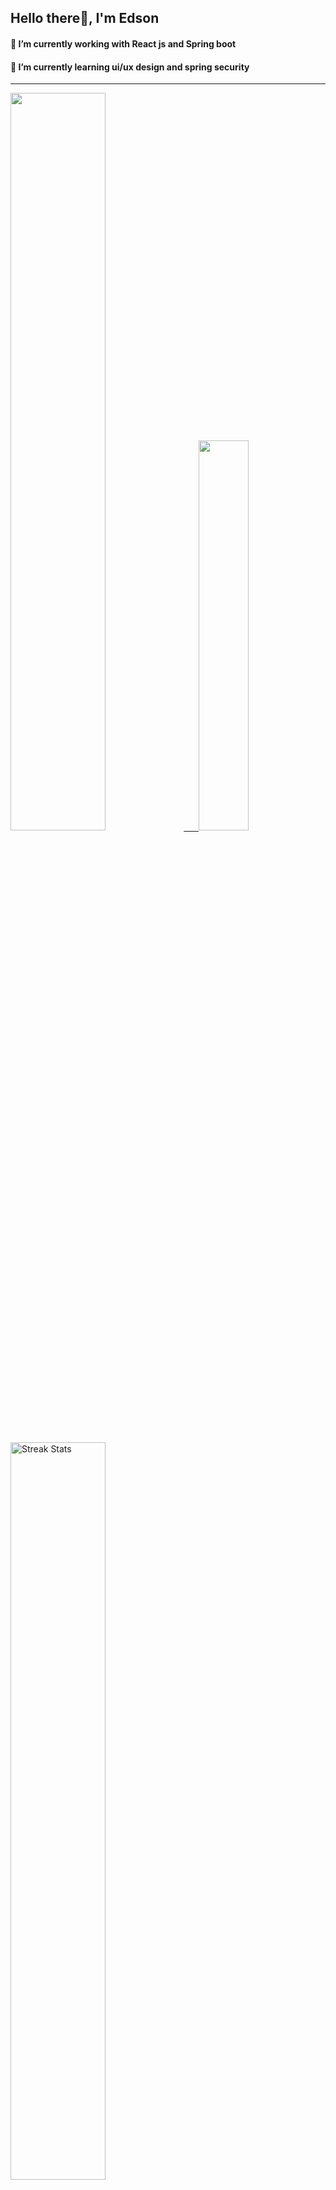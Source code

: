 
## Hello there👋, I'm Edson 

#### 🔭 I’m currently working with React js and Spring boot 
#### 🌱 I’m currently learning ui/ux design and spring security
---
    
  

 <p align="left">
  <a href="https://github.com/EdsonNhancale">
  <img width=55% src="https://github-readme-stats.vercel.app/api?username=EdsonNhancale&show_icons=true&theme=dracula&include_all_commits=true&count_private=true"/>&nbsp;&nbsp;&nbsp;&nbsp;&nbsp;
  <img  width=40% src="https://github-readme-stats.vercel.app/api/top-langs/?username=EdsonNhancale&layout=compact&langs_count=7&theme=dracula"/>
</p>

  <p align="left">
    <a href="https://github.com/EdsonNhancale"><img width=55% alt="Streak Stats" src="https://github-readme-streak-stats.herokuapp.com/?user=EdsonNhancale&theme=dracula"/></a>
   </p>

 
 <!--START_SECTION:waka-->

```text
From: 16 November 2022 - To: 14 January 2023

Total Time: 120 hrs 44 mins

JavaScript       88 hrs 4 mins   ██████████████████▒░░░░░░   72.95 %
Dart             14 hrs 6 mins   ███░░░░░░░░░░░░░░░░░░░░░░   11.69 %
Java             6 hrs 41 mins   █▒░░░░░░░░░░░░░░░░░░░░░░░   05.54 %
HTML             4 hrs 19 mins   █░░░░░░░░░░░░░░░░░░░░░░░░   03.58 %
PHP              2 hrs 36 mins   ▓░░░░░░░░░░░░░░░░░░░░░░░░   02.17 %
JSON             2 hrs 14 mins   ▒░░░░░░░░░░░░░░░░░░░░░░░░   01.86 %
```

<!--END_SECTION:waka-->

<div> 
  <a href="www.linkedin.com/in/edson-nhancale-7849781a6" target="_blank"><img src="https://img.shields.io/badge/-LinkedIn-%230077B5?style=for-the-badge&logo=linkedin&logoColor=white" target="_blank"></a> 

</div>


